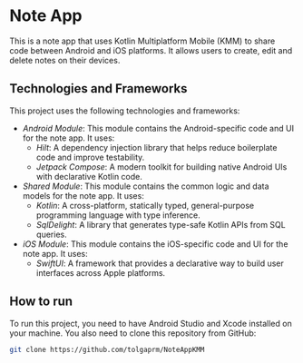 # Note App

This is a note app that uses Kotlin Multiplatform Mobile (KMM) to share code between Android and iOS platforms. It allows users to create, edit and delete notes on their devices.

## Technologies and Frameworks

This project uses the following technologies and frameworks:

- *Android Module*: This module contains the Android-specific code and UI for the note app. It uses:
  - *Hilt*: A dependency injection library that helps reduce boilerplate code and improve testability.
  - *Jetpack Compose*: A modern toolkit for building native Android UIs with declarative Kotlin code.
- *Shared Module*: This module contains the common logic and data models for the note app. It uses:
  - *Kotlin*: A cross-platform, statically typed, general-purpose programming language with type inference.
  - *SqlDelight*: A library that generates type-safe Kotlin APIs from SQL queries.
- *iOS Module*: This module contains the iOS-specific code and UI for the note app. It uses:
  - *SwiftUI*: A framework that provides a declarative way to build user interfaces across Apple platforms.

## How to run

To run this project, you need to have Android Studio and Xcode installed on your machine. You also need to clone this repository from GitHub:

```bash
git clone https://github.com/tolgaprm/NoteAppKMM
